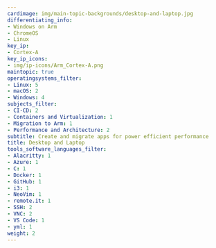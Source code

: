 ```yaml
---
cardimage: img/main-topic-backgrounds/desktop-and-laptop.jpg
differentiating_info:
- Windows on Arm
- ChromeOS
- Linux
key_ip:
- Cortex-A
key_ip_icons:
- img/ip-icons/Arm_Cortex-A.png
maintopic: true
operatingsystems_filter:
- Linux: 5
- macOS: 2
- Windows: 4
subjects_filter:
- CI-CD: 2
- Containers and Virtualization: 1
- Migration to Arm: 1
- Performance and Architecture: 2
subtitle: Create and migrate apps for power efficient performance
title: Desktop and Laptop
tools_software_languages_filter:
- Alacritty: 1
- Azure: 1
- C: 1
- Docker: 1
- GitHub: 1
- i3: 1
- NeoVim: 1
- remote.it: 1
- SSH: 2
- VNC: 2
- VS Code: 1
- yml: 1
weight: 2
---
```

